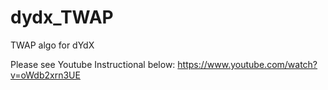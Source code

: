 # dydx_TWAP
TWAP algo for dYdX

Please see Youtube Instructional below:
https://www.youtube.com/watch?v=oWdb2xrn3UE

